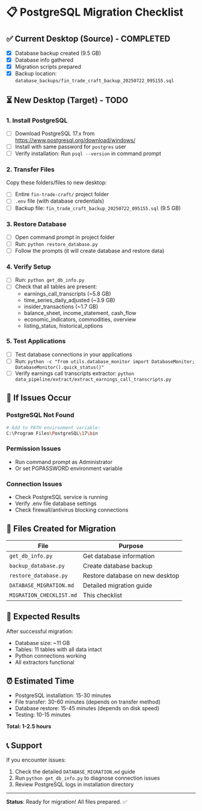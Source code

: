 # 📋 PostgreSQL Migration Checklist

## ✅ Current Desktop (Source) - COMPLETED
- [x] Database backup created (9.5 GB)
- [x] Database info gathered
- [x] Migration scripts prepared
- [x] Backup location: `database_backups/fin_trade_craft_backup_20250722_095155.sql`

## ⏳ New Desktop (Target) - TODO

### 1. Install PostgreSQL
- [ ] Download PostgreSQL 17.x from https://www.postgresql.org/download/windows/
- [ ] Install with same password for `postgres` user
- [ ] Verify installation: Run `psql --version` in command prompt

### 2. Transfer Files
Copy these folders/files to new desktop:
- [ ] Entire `fin-trade-craft/` project folder 
- [ ] `.env` file (with database credentials)
- [ ] Backup file: `fin_trade_craft_backup_20250722_095155.sql` (9.5 GB)

### 3. Restore Database
- [ ] Open command prompt in project folder
- [ ] Run: `python restore_database.py`
- [ ] Follow the prompts (it will create database and restore data)

### 4. Verify Setup
- [ ] Run: `python get_db_info.py` 
- [ ] Check that all tables are present:
  - earnings_call_transcripts (~5.8 GB)
  - time_series_daily_adjusted (~3.9 GB) 
  - insider_transactions (~1.7 GB)
  - balance_sheet, income_statement, cash_flow
  - economic_indicators, commodities, overview
  - listing_status, historical_options

### 5. Test Applications
- [ ] Test database connections in your applications
- [ ] Run: `python -c "from utils.database_monitor import DatabaseMonitor; DatabaseMonitor().quick_status()"`
- [ ] Verify earnings call transcripts extractor: `python data_pipeline/extract/extract_earnings_call_transcripts.py`

## 🔧 If Issues Occur

### PostgreSQL Not Found
```bash
# Add to PATH environment variable:
C:\Program Files\PostgreSQL\17\bin
```

### Permission Issues
- Run command prompt as Administrator
- Or set PGPASSWORD environment variable

### Connection Issues
- Check PostgreSQL service is running
- Verify .env file database settings
- Check firewall/antivirus blocking connections

## 📁 Files Created for Migration

| File | Purpose |
|------|---------|
| `get_db_info.py` | Get database information |
| `backup_database.py` | Create database backup |
| `restore_database.py` | Restore database on new desktop |
| `DATABASE_MIGRATION.md` | Detailed migration guide |
| `MIGRATION_CHECKLIST.md` | This checklist |

## 🎯 Expected Results

After successful migration:
- Database size: ~11 GB
- Tables: 11 tables with all data intact
- Python connections working
- All extractors functional

## ⏰ Estimated Time

- PostgreSQL installation: 15-30 minutes
- File transfer: 30-60 minutes (depends on transfer method)
- Database restore: 15-45 minutes (depends on disk speed)
- Testing: 10-15 minutes

**Total: 1-2.5 hours**

## 📞 Support

If you encounter issues:
1. Check the detailed `DATABASE_MIGRATION.md` guide
2. Run `python get_db_info.py` to diagnose connection issues
3. Review PostgreSQL logs in installation directory

---

**Status**: Ready for migration! All files prepared. ✅
